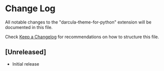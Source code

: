 # Change Log

All notable changes to the "darcula-theme-for-python" extension will be documented in this file.

Check [Keep a Changelog](http://keepachangelog.com/) for recommendations on how to structure this file.

## [Unreleased]

- Initial release
